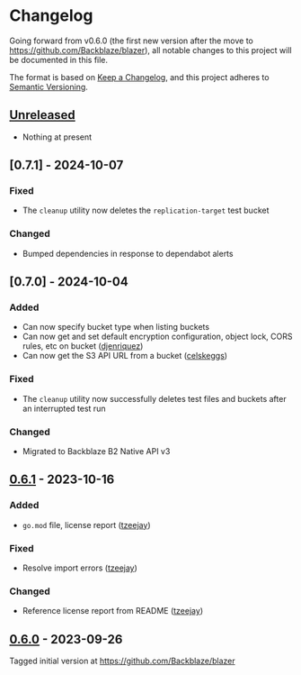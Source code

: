 # Changelog

Going forward from v0.6.0 (the first new version after the move to https://github.com/Backblaze/blazer), all notable changes to this project will be documented in this file.

The format is based on [Keep a Changelog](https://keepachangelog.com/en/1.1.0/),
and this project adheres to [Semantic Versioning](https://semver.org/spec/v2.0.0.html).

## [Unreleased]

- Nothing at present

## [0.7.1] - 2024-10-07

### Fixed

- The `cleanup` utility now deletes the `replication-target` test bucket

### Changed

- Bumped dependencies in response to dependabot alerts

## [0.7.0] - 2024-10-04

### Added

- Can now specify bucket type when listing buckets
- Can now get and set default encryption configuration, object lock, CORS rules, etc on bucket ([djenriquez](https://github.com/djenriquez))
- Can now get the S3 API URL from a bucket ([celskeggs](https://github.com/celskeggs))

### Fixed

- The `cleanup` utility now successfully deletes test files and buckets after an interrupted test run

### Changed

- Migrated to Backblaze B2 Native API v3 

## [0.6.1] - 2023-10-16

### Added

- `go.mod` file, license report ([tzeejay](https://github.com/tzeejay))

### Fixed

- Resolve import errors ([tzeejay](https://github.com/tzeejay))

### Changed

- Reference license report from README ([tzeejay](https://github.com/tzeejay))

## [0.6.0] - 2023-09-26

Tagged initial version at https://github.com/Backblaze/blazer

[unreleased]: https://github.com/Backblaze/blazer/compare/v0.6.1...HEAD
[0.6.1]: https://github.com/Backblaze/blazer/compare/v0.6.0...v0.6.1
[0.6.0]: https://github.com/Backblaze/blazer/compare/v0.5.3...v0.6.0

